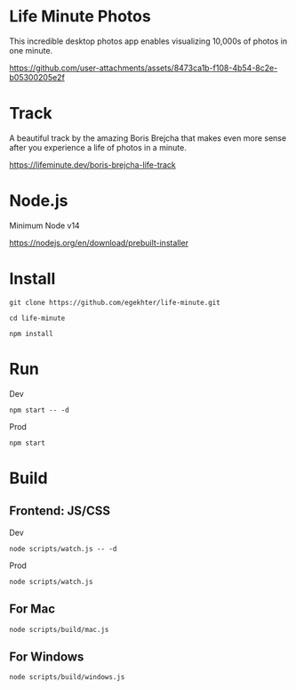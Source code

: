 # Life Minute Photos

This incredible desktop photos app enables visualizing 10,000s of photos in one minute. 


https://github.com/user-attachments/assets/8473ca1b-f108-4b54-8c2e-b05300205e2f


# Track

A beautiful track by the amazing Boris Brejcha that makes even more sense after you experience a life of photos in a minute. 

https://lifeminute.dev/boris-brejcha-life-track

# Node.js

Minimum Node v14

https://nodejs.org/en/download/prebuilt-installer

# Install

`git clone https://github.com/egekhter/life-minute.git`

`cd life-minute`

`npm install`

# Run

Dev

`npm start -- -d`

Prod

`npm start`

# Build

## Frontend: JS/CSS


Dev

`node scripts/watch.js -- -d`

Prod

`node scripts/watch.js`



## For Mac

`node scripts/build/mac.js`

## For Windows

`node scripts/build/windows.js`
